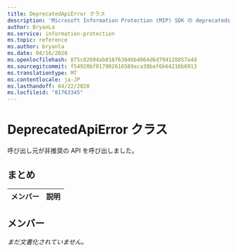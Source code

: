 ```yaml
---
title: DeprecatedApiError クラス
description: 'Microsoft Information Protection (MIP) SDK の deprecatedapierror:: undefined クラスを文書にします。'
author: BryanLa
ms.service: information-protection
ms.topic: reference
ms.author: bryanla
ms.date: 04/16/2020
ms.openlocfilehash: 875c82694ab816f6304bb4064d6d794128857a4d
ms.sourcegitcommit: f54920bf017902616589aca30baf6b64216b6913
ms.translationtype: MT
ms.contentlocale: ja-JP
ms.lasthandoff: 04/22/2020
ms.locfileid: "81763345"
---
```

# <a name="class-deprecatedapierror"></a>DeprecatedApiError クラス 
呼び出し元が非推奨の API を呼び出しました。
  
## <a name="summary"></a>まとめ
 メンバー                        | 説明                                
--------------------------------|---------------------------------------------
  
## <a name="members"></a>メンバー
_まだ文書化されていません。_

